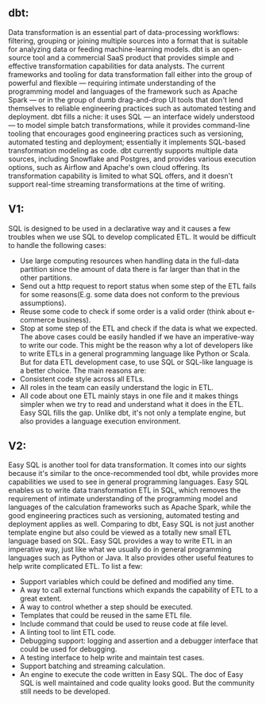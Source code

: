 ## dbt:

Data transformation is an essential part of data-processing workflows: filtering, grouping or joining multiple sources into a format that is suitable for analyzing data or feeding machine-learning models. dbt is an open-source tool and a commercial SaaS product that provides simple and effective transformation capabilities for data analysts. The current frameworks and tooling for data transformation fall either into the group of powerful and flexible — requiring intimate understanding of the programming model and languages of the framework such as Apache Spark — or in the group of dumb drag-and-drop UI tools that don't lend themselves to reliable engineering practices such as automated testing and deployment. dbt fills a niche: it uses SQL — an interface widely understood — to model simple batch transformations, while it provides command-line tooling that encourages good engineering practices such as versioning, automated testing and deployment; essentially it implements SQL-based transformation modeling as code. dbt currently supports multiple data sources, including Snowflake and Postgres, and provides various execution options, such as Airflow and Apache's own cloud offering. Its transformation capability is limited to what SQL offers, and it doesn't support real-time streaming transformations at the time of writing.

## V1:

SQL is designed to be used in a declarative way and it causes a few troubles when we use SQL to develop complicated ETL. It would be difficult to handle the following cases:
- Use large computing resources when handling data in the full-data partition since the amount of data there is far larger than that in the other partitions.
- Send out a http request to report status when some step of the ETL fails for some reasons(E.g. some data does not conform to the previous assumptions).
- Reuse some code to check if some order is a valid order (think about e-commerce business).
- Stop at some step of the ETL and check if the data is what we expected.
The above cases could be easily handled if we have an imperative-way to write our code. This might be the reason why a lot of developers like to write ETLs in a general programming language like Python or Scala.
But for data ETL development case, to use SQL or SQL-like language is a better choice. The main reasons are:
- Consistent code style across all ETLs.
- All roles in the team can easily understand the logic in ETL.
- All code about one ETL mainly stays in one file and it makes things simpler when we try to read and understand what it does in the ETL.
Easy SQL fills the gap. Unlike dbt, it's not only a template engine, but also provides a language execution environment.

## V2:

Easy SQL is another tool for data transformation. It comes into our sights because it's similar to the once-recommended tool dbt, while provides more capabilities we used to see in general programming languages. Easy SQL enables us to write data transformation ETL in SQL, which removes the requirement of intimate understanding of the programming model and languages of the calculation frameworks such as Apache Spark, while the good engineering practices such as versioning, automated testing and deployment applies as well.
Comparing to dbt, Easy SQL is not just another template engine but also could be viewed as a totally new small ETL language based on SQL. Easy SQL provides a way to write ETL in an imperative way, just like what we usually do in general programming languages such as Python or Java. It also provides other useful features to help write complicated ETL. To list a few:
- Support variables which could be defined and modified any time.
- A way to call external functions which expands the capability of ETL to a great extent.
- A way to control whether a step should be executed.
- Templates that could be reused in the same ETL file.
- Include command that could be used to reuse code at file level.
- A linting tool to lint ETL code.
- Debugging support: logging and assertion and a debugger interface that could be used for debugging.
- A testing interface to help write and maintain test cases.
- Support batching and streaming calculation.
- An engine to execute the code written in Easy SQL.
The doc of Easy SQL is well maintained and code quality looks good. But the community still needs to be developed.



















